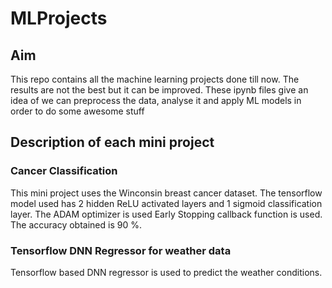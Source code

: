 # MLProjects

## Aim
This repo contains all the machine learning projects done till now.
The results are not the best but it can be improved.
These ipynb files give an idea of we can preprocess the data, analyse it and apply ML models in order to do some awesome stuff

## Description of each mini project

### Cancer Classification
This mini project uses the Winconsin breast cancer dataset. The tensorflow model used has 2 hidden ReLU activated layers and 1 sigmoid classification layer. The ADAM optimizer is used Early Stopping callback function is used. The accuracy obtained is 90 %.

### Tensorflow DNN Regressor for weather data
Tensorflow based DNN regressor is used to predict the weather conditions. 

